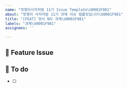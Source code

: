 ```yaml
---
name: "멋쟁이사자처럼 11기 Issue Template\U0001F981"
about: "멋쟁이 사자처럼 11기 과제 이슈 템플릿입니다\U0001F981"
title: "[FEAT] 멋사 N차 과제\U0001F981"
labels: "과제\U0001F981"
assignees: ''

---
```


## 📌 Feature Issue
<!-- 과제에 대해 설명해주세요 -->


## 📝 To do
<!-- 해야 할 일들을 적어주세요 -->
- [ ]
